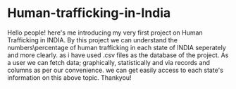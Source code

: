 # Human-trafficking-in-India
Hello people! here's me introducing my very first project on Human Trafficking in INDIA. By this project we can understand the numbers\percentage of human trafficking in each state of INDIA seperately and more clearly. as i have used .csv files as the database of the project. As a user we can fetch data; graphically, statistically and via records and columns as per our convenience. we can get easily access to each state's information on this above topic. Thankyou!

